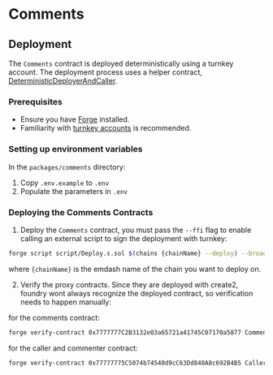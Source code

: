 # Comments

## Deployment

The `Comments` contract is deployed deterministically using a turnkey account. The deployment process uses a helper contract, [DeterministicDeployerAndCaller](../../packages/shared-contracts/src/deployment/DeterministicDeployerAndCaller.sol).

### Prerequisites

- Ensure you have [Forge](https://book.getfoundry.sh/getting-started/installation) installed.
- Familiarity with [turnkey accounts](https://docs.turnkey.com/) is recommended.

### Setting up environment variables

In the `packages/comments` directory:

1. Copy `.env.example` to `.env`
2. Populate the parameters in `.env`

### Deploying the Comments Contracts

1. Deploy the `Comments` contract, you must pass the `--ffi` flag to enable calling an external script to sign the deployment with turnkey:

```bash
forge script script/Deploy.s.sol $(chains {chainName} --deploy) --broadcast --verify --ffi
```

where `{chainName}` is the emdash name of the chain you want to deploy on.

2. Verify the proxy contracts. Since they are deployed with create2, foundry wont always recognize the deployed contract, so verification needs to happen manually:

for the comments contract:

```bash
forge verify-contract 0x7777777C2B3132e03a65721a41745C07170a5877 Comments $(chains {chainName} --verify) --constructor-args 0x000000000000000000000000064de410ce7aba82396332c5837b4c6b96108283
```

for the caller and commenter contract:

```bash
forge verify-contract 0x77777775C5074b74540d9cC63Dd840A8c692B4B5 CallerAndCommenter $(chains {chainName} --verify) --constructor-args 0x000000000000000000000000064de410ce7aba82396332c5837b4c6b96108283
```
